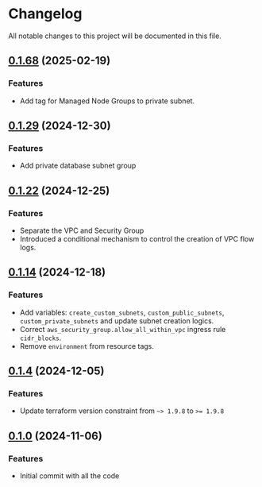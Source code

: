 # Changelog

All notable changes to this project will be documented in this file.

## [0.1.68]() (2025-02-19)

### Features

* Add tag for Managed Node Groups to private subnet.

## [0.1.29]() (2024-12-30)

### Features

* Add private database subnet group

## [0.1.22]() (2024-12-25)

### Features

* Separate the VPC and Security Group
* Introduced a conditional mechanism to control the creation of VPC flow logs.

## [0.1.14]() (2024-12-18)

### Features

* Add variables: `create_custom_subnets`, `custom_public_subnets`, `custom_private_subnets` and update subnet creation
  logics.
* Correct `aws_security_group.allow_all_within_vpc` ingress rule `cidr_blocks`.
* Remove `environment` from resource tags.

## [0.1.4]() (2024-12-05)

### Features

* Update terraform version constraint from `~> 1.9.8` to `>= 1.9.8`

## [0.1.0]() (2024-11-06)

### Features

* Initial commit with all the code
